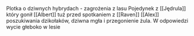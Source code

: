 Plotka o dziwnych hybrydach - zagrożenia z lasu
Pojedynek z [[Jędrula]] który gonił [[Albert]] tuż przed spotkaniem z [[Raven]]
[[Alex]] poszukiwania dzikołaków, dziwna mgła i przegonienie żula. W odpowiedzi wycie głeboko w lesie

